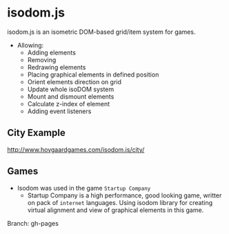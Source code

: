 # isodom.js
isodom.js is an isometric DOM-based grid/item system for games.
* Allowing:
    * Adding elements
    * Removing
    * Redrawing elements
    * Placing graphical elements in defined position
    * Orient elements direction on grid
    * Update whole isoDOM system
    * Mount and dismount elements
    * Calculate z-index of element
    * Adding event listeners

## City Example

http://www.hovgaardgames.com/isodom.js/city/

## Games 
* Isodom was used in the game `Startup Company`
    * Startup Company is a high performance, good looking game, writter on pack of `internet` languages. Using isodom library for creating virtual alignment and view of graphical elements in this game.


Branch: gh-pages
